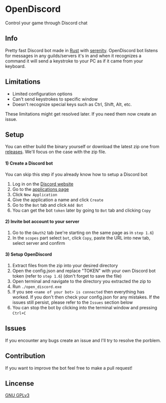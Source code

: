 # OpenDiscord
 Control your game through Discord chat

## Info
 Pretty fast Discord bot made in [Rust](https://www.rust-lang.org/) with [serenity](https://github.com/serenity-rs/serenity). OpenDiscord bot listens for messages in any guilds/servers it's in and when it recognizes a command it will send a keystroke to your PC as if it came from your keyboard.

## Limitations
 - Limited configuration options
 - Can't send keystrokes to specific window
 - Doesn't recognize special keys such as Ctrl, Shift, Alt, etc.

These limitations might get resolved later. If you need them now create an issue.

## Setup
You can either build the binary yourself or download the latest zip one from [releases](https://github.com/CrumblyLiquid/OpenDiscord/releases). We'll focus on the case with the zip file.

 #### 1) Create a Discord bot
 You can skip this step if you already know how to setup a Discord bot

 1) Log in on the [Discord website](https://discord.com/)
 2) Go to the [applications page](https://discord.com/developers/applications)
 3) Click `New Application`
 4) Give the application a name and click `Create`
 5) Go to the `Bot` tab and click `Add Bot`
 6) You can get the bot `token` later by going to `Bot` tab and clicking `Copy`

#### 2) Invite bot account to your server
 1) Go to the `OAuth2` tab (we're starting on the same page as in `step 1.6`)
 2) In the `scopes` part select `bot`, click `Copy`, paste the URL into new tab, select server and confirm

 #### 3) Setup OpenDiscord

 1) Extract files from the zip into your desired directory
 2) Open the config.json and replace "TOKEN" with your own Discord bot token (refer to `step 1.6`) (don't forget to save the file)
 3) Open terminal and navigate to the directory you extracted the zip to
 4) Run `./open_discord.exe`
 5) If you see `<name of your bot> is connected` then everything has worked. If you don't then check your config.json for any mistakes. If the issues still persist, please refer to the `Issues` section below
 6) You can stop the bot by clicking into the terminal window and pressing `Ctrl+C`

## Issues
 If you encounter any bugs create an issue and I'll try to resolve the porblem.

## Contribution
 If you want to improve the bot feel free to make a pull request!

## Lincense
 [GNU GPLv3](LICENSE)